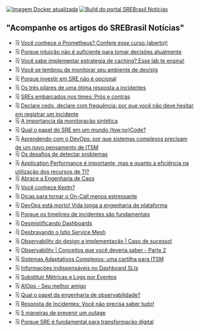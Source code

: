 [![Imagem Docker atualizada](https://github.com/srebrasil/srebrasil.github.io/actions/workflows/docker-build.yml/badge.svg)](https://github.com/srebrasil/srebrasil.github.io/actions/workflows/docker-build.yml)
[![Build do portal SREBrasil Notícias](https://github.com/srebrasil/srebrasil.github.io/actions/workflows/pages/pages-build-deployment/badge.svg)](https://github.com/srebrasil/srebrasil.github.io/actions/workflows/pages/pages-build-deployment)

## "Acompanhe os artigos do SREBrasil Notícias"
<!--START_SECTION:feed-->
- :spiral_notepad: [Você conhece o Prometheus? Confere esse curso (aberto)!](http:&#x2F;&#x2F;destaque.srebrasil.com&#x2F;prometheus-curso-monitoring&#x2F;)
- :spiral_notepad: [Porque intuição não é suficiente para tomar decisões atualmente](http:&#x2F;&#x2F;destaque.srebrasil.com&#x2F;porque-investir-em-sre-nao-e-opcional&#x2F;)
- :spiral_notepad: [Você sabe implementar estrategia de caching? Esse lab te ensina!](http:&#x2F;&#x2F;destaque.srebrasil.com&#x2F;nginx-cache-labs&#x2F;)
- :spiral_notepad: [Você se lembrou de monitorar seu ambiente de dev&#x2F;stg](http:&#x2F;&#x2F;destaque.srebrasil.com&#x2F;voce-se-lembrou-de-monitorar-seu-ambiente-de-dev-stg&#x2F;)
- :spiral_notepad: [Porque investir em SRE não é opcional](http:&#x2F;&#x2F;destaque.srebrasil.com&#x2F;porque-investir-em-sre-nao-e-opcional-3-argumentos-de-ricardo&#x2F;)
- :spiral_notepad: [Os três pilares de uma ótima resposta a incidentes](http:&#x2F;&#x2F;destaque.srebrasil.com&#x2F;three-pillars-of-great-incident-response&#x2F;)
- :spiral_notepad: [SREs embarcados nos times: Prós e contras](http:&#x2F;&#x2F;destaque.srebrasil.com&#x2F;the-pros-and-cons-of-embedded-sres&#x2F;)
- :spiral_notepad: [Declare cedo, declare com frequência: por que você não deve hesitar em registrar um incidente](http:&#x2F;&#x2F;destaque.srebrasil.com&#x2F;declare-early-declare-often&#x2F;)
- :spiral_notepad: [A importancia da monitoração sintética](http:&#x2F;&#x2F;destaque.srebrasil.com&#x2F;top-7-reasons-to-use-synthetic-monitoring&#x2F;)
- :spiral_notepad: [Qual o papel do SRE em um mundo {low,no}Code?](http:&#x2F;&#x2F;destaque.srebrasil.com&#x2F;qual-o-papel-do-sre-em-um-mundo-lownowcode&#x2F;)
- :spiral_notepad: [Aprendendo com o DevOps: por que sistemas complexos precisam de um novo pensamento de ITSM](http:&#x2F;&#x2F;destaque.srebrasil.com&#x2F;learning-from-devops-why-complex-systems-necessitate-new-itsm-thinking&#x2F;)
- :spiral_notepad: [Os desafios de detectar problemas](http:&#x2F;&#x2F;destaque.srebrasil.com&#x2F;whats-difficult-about-problem-detection-three-key-takeaways&#x2F;)
- :spiral_notepad: [Application Performance é importante, mas e quanto a eficiência na utilização dos recursos de TI?](http:&#x2F;&#x2F;destaque.srebrasil.com&#x2F;the-application-performance-is-good-but-what-about-efficiency&#x2F;)
- :spiral_notepad: [Abrace a Engenharia de Caos](http:&#x2F;&#x2F;destaque.srebrasil.com&#x2F;tabletop-exercises-for-engineering-teams&#x2F;)
- :spiral_notepad: [Você conhece Keptn?](http:&#x2F;&#x2F;destaque.srebrasil.com&#x2F;what-is-keptn-how-it-works-and-how-to-get-started&#x2F;)
- :spiral_notepad: [Dicas para tornar o On-Call menos estressante](http:&#x2F;&#x2F;destaque.srebrasil.com&#x2F;tips-to-make-your-on-call-process-less-stressful&#x2F;)
- :spiral_notepad: [DevOps está morto! Vida longa a engenharia de plataforma](http:&#x2F;&#x2F;destaque.srebrasil.com&#x2F;devops-is-dead-embrace-platform-engineering&#x2F;)
- :spiral_notepad: [Porque os timelines de incidentes são fundamentais](http:&#x2F;&#x2F;destaque.srebrasil.com&#x2F;why-you-need-incident-timelines&#x2F;)
- :spiral_notepad: [Desmistificando Dashboards](http:&#x2F;&#x2F;destaque.srebrasil.com&#x2F;getting-started-with-grafana-dashboard-design-amer&#x2F;)
- :spiral_notepad: [Desbravando o Istio Service Mesh](http:&#x2F;&#x2F;destaque.srebrasil.com&#x2F;aldry-albuquerque-istio&#x2F;)
- :spiral_notepad: [Observability do design a implementação | Caso de sucesso!](http:&#x2F;&#x2F;destaque.srebrasil.com&#x2F;observability-success-story-from-agile-squad-design-through-sre-implementation&#x2F;)
- :spiral_notepad: [Observability | Conceitos que você deveria saber - Parte 2](http:&#x2F;&#x2F;destaque.srebrasil.com&#x2F;observability-concepts-you-should-know-part-2&#x2F;)
- :spiral_notepad: [Sistemas Adaptativos Complexos: uma cartilha para ITSM](http:&#x2F;&#x2F;destaque.srebrasil.com&#x2F;complex-adaptive-systems-and-itsm&#x2F;)
- :spiral_notepad: [Informações indispensáveis no Dashboard SLIs](http:&#x2F;&#x2F;destaque.srebrasil.com&#x2F;what-should-be-on-a-sli-dashboard&#x2F;)
- :spiral_notepad: [Substituir Métricas e Logs por Eventos](http:&#x2F;&#x2F;destaque.srebrasil.com&#x2F;observability-engineering-oreilly-book-2022&#x2F;)
- :spiral_notepad: [AIOps - Seu melhor amigo](http:&#x2F;&#x2F;destaque.srebrasil.com&#x2F;introducing-aiops-new-trend-repairing-software-issues&#x2F;)
- :spiral_notepad: [Qual o papel da engenharia de observabilidade?](http:&#x2F;&#x2F;destaque.srebrasil.com&#x2F;what-observability-teams-do&#x2F;)
- :spiral_notepad: [Resposta de Incidentes: Você não precisa saber tudo!](http:&#x2F;&#x2F;destaque.srebrasil.com&#x2F;sre-from-theory-to-practice-whats-difficult-about-on-call-discussion&#x2F;)
- :spiral_notepad: [5 maneiras de prevenir um outage](http:&#x2F;&#x2F;destaque.srebrasil.com&#x2F;5-ways-to-prevent-an-outage&#x2F;)
- :spiral_notepad: [Porque SRE é fundamental para transformação digital](http:&#x2F;&#x2F;destaque.srebrasil.com&#x2F;new-report-details-impact-site-reliability-engineering-itops&#x2F;)
<!--END_SECTION:feed-->
